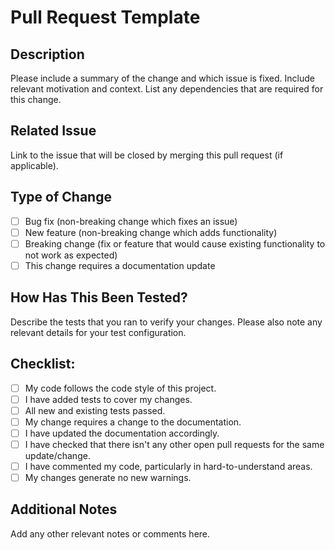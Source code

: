 # Pull Request Template

## Description

Please include a summary of the change and which issue is fixed. Include relevant motivation and context. List any dependencies that are required for this change.

## Related Issue

Link to the issue that will be closed by merging this pull request (if applicable).

## Type of Change

- [ ] Bug fix (non-breaking change which fixes an issue)
- [ ] New feature (non-breaking change which adds functionality)
- [ ] Breaking change (fix or feature that would cause existing functionality to not work as expected)
- [ ] This change requires a documentation update

## How Has This Been Tested?

Describe the tests that you ran to verify your changes. Please also note any relevant details for your test configuration.

## Checklist:

- [ ] My code follows the code style of this project.
- [ ] I have added tests to cover my changes.
- [ ] All new and existing tests passed.
- [ ] My change requires a change to the documentation.
- [ ] I have updated the documentation accordingly.
- [ ] I have checked that there isn't any other open pull requests for the same update/change.
- [ ] I have commented my code, particularly in hard-to-understand areas.
- [ ] My changes generate no new warnings.

## Additional Notes

Add any other relevant notes or comments here.
